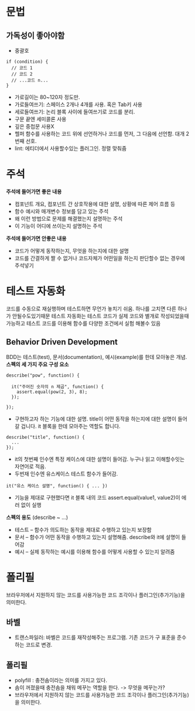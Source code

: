 # 문법

## 가독성이 좋아야함

- 중괄호
```
if (condition) {
  // 코드 1
  // 코드 2
  // ...코드 n...
}
```
- 가로길이는 80~120자 정도만.
- 가로들여쓰기: 스페이스 2개나 4개를 사용. 혹은 Tab키 사용
- 세로들여쓰기: 논리 블록 사이에 들여쓰기로 코드를 분리. 
- 구문 끝엔 세미콜론 사용
- 깊은 중첩문 사용X
- 헬퍼 함수를 사용하는 코드 위에 선언하거나 코드를 먼저, 그 다음에 선언함. 대개 2번째 선호.
- lint: 에티더에서 사용할수있는 플러그인. 정렬 맞춰줌

# 주석

**주석에 들어가면 좋은 내용**
- 컴포넌트 개요, 컴포넌트 간 상호작용에 대한 설명, 상황에 따른 제어 흐름 등
- 함수 예시와 매개변수 정보를 담고 있는 주석
- 왜 이런 방법으로 문제를 해결했는지 설명하는 주석
- 이 기능이 어디에 쓰이는지 설명하는 주석

**주석에 들어가면 안좋은 내용**
- 코드가 어떻게 동작하는지, 무엇을 하는지에 대한 설명
- 코드를 간결하게 짤 수 없거나 코드자체가 어떤일을 하는지 판단할수 없는 경우에 주석넣기


# 테스트 자동화
코드를 수동으로 재실행하며 테스트하면 무언가 놓치기 쉬움. 하나를 고치면 다른 하나가 안될수도있기때문
테스트 자동화는 테스트 코드가 실제 코드와 별개로 작성되었을때 가능하고 테스트 코드를 이용해 함수를 다양한 조건에서 실험 해볼수 있음

## Behavior Driven Development
BDD는 테스트(test), 문서(documentation), 예시(example)를 한데 모아놓은 개념.
**스펙의 세 가지 주요 구성 요소**
```
describe("pow", function() {

  it("주어진 숫자의 n 제곱", function() {
    assert.equal(pow(2, 3), 8);
  });

});
```
- 구현하고자 하는 기능에 대한 설명. title이 어떤 동작을 하는지에 대한 설명이 들어갈 겁니다. it 블록을 한데 모아주는 역할도 합니다.
```
describe("title", function() {
  ...
}); 
  ```
  - it의 첫번째 인수엔 특정 케이스에 대한 설명이 들어감. 누구나 읽고 이해할수잇는 자연어로 적음.
  - 두번재 인수엔 유스케이스 테스트 함수가 들어감.
  
  ```
  it("유스 케이스 설명", function() { ... })
  ```
  - 기능을 제대로 구현했다면 it 블록 내의 코드 assert.equal(value1, value2)이 에러 없이 실행
  
  **스펙의 용도** (describe ~ ...)
- 테스트 – 함수가 의도하는 동작을 제대로 수행하고 있는지 보장함
- 문서 – 함수가 어떤 동작을 수행하고 있는지 설명해줌. describe와 it에 설명이 들어감
- 예시 – 실제 동작하는 예시를 이용해 함수를 어떻게 사용할 수 있는지 알려줌


# 폴리필
브라우저에서 지원하지 않는 코드를 사용가능한 코드 조각이나 플러그인(추가기능)을 의미한다.

## 바벨
- 트랜스파일러: 바벨은 코드를 재작성해주는 프로그램. 기존 코드가 구 표준을 준수하는 코드로 변경.

## 폴리필
- polyfill : 충전솜이라는 의미를 가지고 있다.
- 솜이 꺼졌을때 충전솜을 채워 메꾸는 역할을 한다. -> 무엇을 메꾸는가?
- 브라우저에서 지원하지 않는 코드를 사용가능한 코드 조각이나 플러그인(추가기능)을 의미한다.
